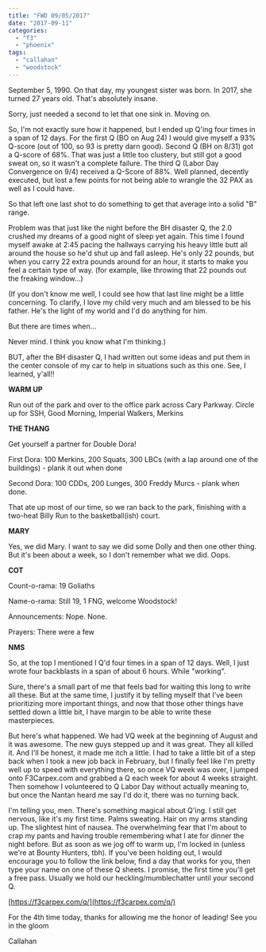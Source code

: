 ```yaml
---
title: "FWD 09/05/2017"
date: "2017-09-11"
categories: 
  - "f3"
  - "phoenix"
tags: 
  - "callahan"
  - "woodstock"
---
```


September 5, 1990. On that day, my youngest sister was born. In 2017, she turned 27 years old. That's absolutely insane.

Sorry, just needed a second to let that one sink in. Moving on.

So, I'm not exactly sure how it happened, but I ended up Q'ing four times in a span of 12 days. For the first Q (BO on Aug 24) I would give myself a 93% Q-score (out of 100, so 93 is pretty darn good). Second Q (BH on 8/31) got a Q-score of 68%. That was just a little too clustery, but still got a good sweat on, so it wasn't a complete failure. The third Q (Labor Day Convergence on 9/4) received a Q-Score of 88%. Well planned, decently executed, but lost a few points for not being able to wrangle the 32 PAX as well as I could have.

So that left one last shot to do something to get that average into a solid "B" range.

Problem was that just like the night before the BH disaster Q, the 2.0 crushed my dreams of a good night of sleep yet again. This time I found myself awake at 2:45 pacing the hallways carrying his heavy little butt all around the house so he'd shut up and fall asleep. He's only 22 pounds, but when you carry 22 extra pounds around for an hour, it starts to make you feel a certain type of way. (for example, like throwing that 22 pounds out the freaking window...)

(If you don't know me well, I could see how that last line might be a little concerning. To clarify, I love my child very much and am blessed to be his father. He's the light of my world and I'd do anything for him.

But there are times when...

Never mind. I think you know what I'm thinking.)

BUT, after the BH disaster Q, I had written out some ideas and put them in the center console of my car to help in situations such as this one. See, I learned, y'all!!

**WARM UP**

Run out of the park and over to the office park across Cary Parkway. Circle up for SSH, Good Morning, Imperial Walkers, Merkins

**THE THANG**

Get yourself a partner for Double Dora!

First Dora: 100 Merkins, 200 Squats, 300 LBCs (with a lap around one of the buildings) - plank it out when done

Second Dora: 100 CDDs, 200 Lunges, 300 Freddy Murcs - plank when done.

That ate up most of our time, so we ran back to the park, finishing with a two-heat Billy Run to the basketball(ish) court.

**MARY**

Yes, we did Mary. I want to say we did some Dolly and then one other thing. But it's been about a week, so I don't remember what we did. Oops.

**COT**

Count-o-rama: 19 Goliaths

Name-o-rama: Still 19, 1 FNG, welcome Woodstock!

Announcements: Nope. None.

Prayers: There were a few

**NMS**

So, at the top I mentioned I Q'd four times in a span of 12 days. Well, I just wrote four backblasts in a span of about 6 hours. While "working".

Sure, there's a small part of me that feels bad for waiting this long to write all these. But at the same time, I justify it by telling myself that I've been prioritizing more important things, and now that those other things have settled down a little bit, I have margin to be able to write these masterpieces.

But here's what happened. We had VQ week at the beginning of August and it was awesome. The new guys stepped up and it was great. They all killed it. And I'll be honest, it made me itch a little. I had to take a little bit of a step back when I took a new job back in February, but I finally feel like I'm pretty well up to speed with everything there, so once VQ week was over, I jumped onto F3Carpex.com and grabbed a Q each week for about 4 weeks straight. Then somehow I volunteered to Q Labor Day without actually meaning to, but once the Nantan heard me say I'd do it, there was no turning back.

I'm telling you, men. There's something magical about Q'ing. I still get nervous, like it's my first time. Palms sweating. Hair on my arms standing up. The slightest hint of nausea. The overwhelming fear that I'm about to crap my pants and having trouble remembering what I ate for dinner the night before. But as soon as we jog off to warm up, I'm locked in (unless we're at Bounty Hunters, tbh). If you've been holding out, I would encourage you to follow the link below, find a day that works for you, then type your name on one of these Q sheets. I promise, the first time you'll get a free pass. Usually we hold our heckling/mumblechatter until your second Q.

[https://f3carpex.com/q/](https://f3carpex.com/q/)

For the 4th time today, thanks for allowing me the honor of leading! See you in the gloom

Callahan
